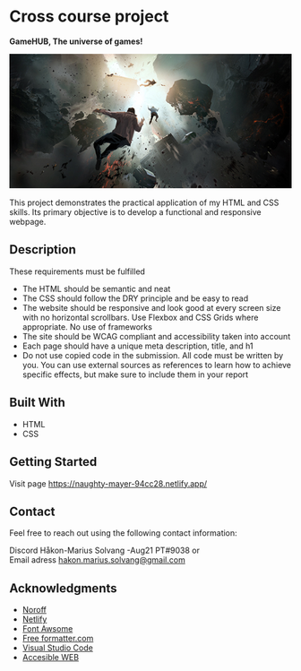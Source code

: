 # Cross course project  
<b>GameHUB, The universe of games!</b>

![image](https://github.com/Noroff-FEU-Assignments/cross-course-project-hakon-marius/blob/main/Images/world-collapse-doomsday-scene-digital-painting.png)

This project demonstrates the practical application of my HTML and CSS skills. Its primary objective is to develop a functional and responsive webpage.

## Description

These requirements must be fulfilled

- The HTML should be semantic and neat
- The CSS should follow the DRY principle and be easy to read
- The website should be responsive and look good at every screen size with no horizontal scrollbars. Use Flexbox and CSS Grids where appropriate. No use of frameworks
- The site should be WCAG compliant and accessibility taken into account
- Each page should have a unique meta description, title, and h1
- Do not use copied code in the submission. All code must be written by you. You can use external sources as references to learn how to achieve specific effects, but make sure to include them in your report

## Built With
- HTML
- CSS

## Getting Started

Visit page https://naughty-mayer-94cc28.netlify.app/


## Contact
Feel free to reach out using the following contact information:  

Discord Håkon-Marius Solvang -Aug21 PT#9038 or  
Email adress hakon.marius.solvang@gmail.com

## Acknowledgments  

* [Noroff](https://www.noroff.no/studier/fagskole/nettverk-it-sikkerhet?gclid=Cj0KCQjwmZejBhC_ARIsAGhCqndTNlhYI4B0Ge7Ua9g_TC4Ewe92ocpNh8a9DusiM8oxyfmKOWZTn1waAkfKEALw_wcB)
* [Netlify](https://www.netlify.com/)
* [Font Awsome](https://fontawesome.com/)
* [Free formatter.com](https://www.freeformatter.com/html-validator.html)
* [Visual Studio Code](https://code.visualstudio.com/)
* [Accesible WEB](https://accessibleweb.com/website-accessibility-checker/?page_url=https%3A%2F%2Fsnazzy-conkies-f91116.netlify.app%2F)



